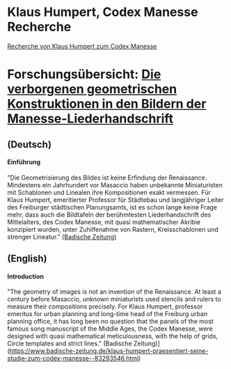 # Klaus Humpert, Codex Manesse Recherche
[Recherche von Klaus Humpert zum Codex Manesse](https://drive.google.com/drive/folders/1B16cZi4xWiiXFVt3gJxRfOIMn5evecbM)

# Forschungsübersicht: [Die verborgenen geometrischen Konstruktionen in den Bildern der Manesse-Liederhandschrift](https://github.com/AlexHumpert/Klaus-Research-Overview)

## (Deutsch)
#### Einführung
"Die Geometrisierung des Bildes ist keine Erfindung der Renaissance. Mindestens ein Jahrhundert vor Masaccio haben unbekannte Miniaturisten mit Schablonen und Linealen ihre Kompositionen exakt vermessen. Für Klaus Humpert, emeritierter Professor für Städtebau und langjähriger Leiter des Freiburger städtischen Planungsamts, ist es schon lange keine Frage mehr, dass auch die Bildtafeln der berühmtesten Liederhandschrift des Mittelalters, des Codex Manesse, mit quasi mathematischer Akribie konzipiert wurden, unter Zuhilfenahme von Rastern, Kreisschablonen und strenger Lineatur." [(Badische Zeitung)](https://www.badische-zeitung.de/klaus-humpert-praesentiert-seine-studie-zum-codex-manesse--83293546.html)

## (English)
#### Introduction

"The geometry of images is not an invention of the Renaissance. At least a century before Masaccio, unknown miniaturists used stencils and rulers to measure their compositions precisely. For Klaus Humpert, professor emeritus for urban planning and long-time head of the Freiburg urban planning office, it has long been no question that the panels of the most famous song manuscript of the Middle Ages, the Codex Manesse, were designed with quasi mathematical meticulousness, with the help of grids, Circle templates and strict lines." (Badische Zeitung)](https://www.badische-zeitung.de/klaus-humpert-praesentiert-seine-studie-zum-codex-manesse--83293546.html)
